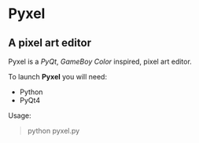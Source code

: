 Pyxel
==============

A pixel art editor
--------------

Pyxel is a *PyQt*, *GameBoy Color* inspired, pixel art editor.

To launch **Pyxel** you will need:
-   Python
-   PyQt4

Usage:
>	python pyxel.py